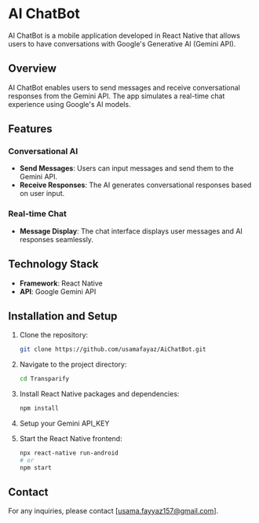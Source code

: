 # AI ChatBot

AI ChatBot is a mobile application developed in React Native that allows users to have conversations with Google's Generative AI (Gemini API).

## Overview

AI ChatBot enables users to send messages and receive conversational responses from the Gemini API. The app simulates a real-time chat experience using Google's AI models.

## Features

### Conversational AI

- **Send Messages**: Users can input messages and send them to the Gemini API.
- **Receive Responses**: The AI generates conversational responses based on user input.

### Real-time Chat

- **Message Display**: The chat interface displays user messages and AI responses seamlessly.

## Technology Stack

- **Framework**: React Native
- **API**: Google Gemini API

## Installation and Setup

1. Clone the repository:

   ```bash
   git clone https://github.com/usamafayaz/AiChatBot.git
   ```

2. Navigate to the project directory:

   ```bash
   cd Transparify
   ```

3. Install React Native packages and dependencies:
   ```bash
   npm install
   ```
4. Setup your Gemini API_KEY

5. Start the React Native frontend:
   ```bash
   npx react-native run-android
   # or
   npm start
   ```

## Contact

For any inquiries, please contact [usama.fayyaz157@gmail.com].

